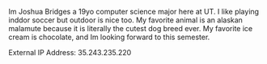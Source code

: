 Im Joshua Bridges a 19yo computer science major here at UT. I like playing inddor soccer but outdoor is nice too.
My favorite animal is an alaskan malamute because it is literally the cutest dog breed ever. My favorite ice cream
is chocolate, and Im looking forward to this semester.

External IP Address: 35.243.235.220
